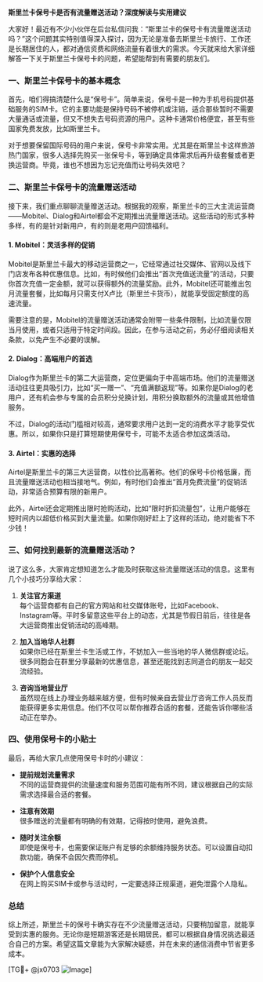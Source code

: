 **斯里兰卡保号卡是否有流量赠送活动？深度解读与实用建议**

大家好！最近有不少小伙伴在后台私信问我：“斯里兰卡的保号卡有流量赠送活动吗？”这个问题其实特别值得深入探讨，因为无论是准备去斯里兰卡旅行、工作还是长期居住的人，都对通信资费和网络流量有着很大的需求。今天就来给大家详细解答一下关于斯里兰卡保号卡的问题，希望能帮到有需要的朋友们。

### 一、斯里兰卡保号卡的基本概念

首先，咱们得搞清楚什么是“保号卡”。简单来说，保号卡是一种为手机号码提供基础服务的SIM卡。它的主要功能是保持号码不被停机或注销，适合那些暂时不需要大量通话或流量，但又不想失去号码资源的用户。这种卡通常价格便宜，甚至有些国家免费发放，比如斯里兰卡。

对于想要保留国际号码的用户来说，保号卡非常实用。尤其是在斯里兰卡这样旅游热门国家，很多人选择先购买一张保号卡，等到确定具体需求后再升级套餐或者更换运营商。毕竟，谁也不想因为忘记充值而让号码失效吧？

### 二、斯里兰卡保号卡的流量赠送活动

接下来，我们重点聊聊流量赠送活动。根据我的观察，斯里兰卡的三大主流运营商——Mobitel、Dialog和Airtel都会不定期推出流量赠送活动。这些活动的形式多种多样，有的是针对新用户，有的则是老用户回馈福利。

#### 1. **Mobitel：灵活多样的促销**
Mobitel是斯里兰卡最大的移动运营商之一，它经常通过社交媒体、官网以及线下门店发布各种优惠信息。比如，有时候他们会推出“首次充值送流量”的活动，只要你首次充值一定金额，就可以获得额外的流量奖励。此外，Mobitel还可能推出包月流量套餐，比如每月只需支付X卢比（斯里兰卡货币），就能享受固定额度的高速流量。

需要注意的是，Mobitel的流量赠送活动通常会附带一些条件限制，比如流量仅限当月使用，或者只适用于特定时间段。因此，在参与活动之前，务必仔细阅读相关条款，以免产生不必要的误解。

#### 2. **Dialog：高端用户的首选**
Dialog作为斯里兰卡的第二大运营商，定位更偏向于中高端市场。他们的流量赠送活动往往更具吸引力，比如“买一赠一”、“充值满额返现”等。如果你是Dialog的老用户，还有机会参与专属的会员积分兑换计划，用积分换取额外的流量或其他增值服务。

不过，Dialog的活动门槛相对较高，通常要求用户达到一定的消费水平才能享受优惠。所以，如果你只是打算短期使用保号卡，可能不太适合参加这类活动。

#### 3. **Airtel：实惠的选择**
Airtel是斯里兰卡的第三大运营商，以性价比高著称。他们的保号卡价格低廉，而且流量赠送活动也相当接地气。例如，有时他们会推出“首月免费流量”的促销活动，非常适合预算有限的新用户。

此外，Airtel还会定期推出限时抢购活动，比如“限时折扣流量包”，让用户能够在短时间内以超低价格买到大量流量。如果你刚好赶上了这样的活动，绝对能省下不少钱！

### 三、如何找到最新的流量赠送活动？

说了这么多，大家肯定想知道怎么才能及时获取这些流量赠送活动的信息。这里有几个小技巧分享给大家：

1. **关注官方渠道**  
   每个运营商都有自己的官方网站和社交媒体账号，比如Facebook、Instagram等。平时多留意这些平台上的动态，尤其是节假日前后，往往是各大运营商推出促销活动的高峰期。

2. **加入当地华人社群**  
   如果你已经在斯里兰卡生活或工作，不妨加入一些当地的华人微信群或论坛。很多同胞会在群里分享最新的优惠信息，甚至还能找到志同道合的朋友一起交流经验。

3. **咨询当地营业厅**  
   虽然现在线上办理业务越来越方便，但有时候亲自去营业厅咨询工作人员反而能获得更多实用信息。他们不仅可以帮你推荐合适的套餐，还能告诉你哪些活动正在举办。

### 四、使用保号卡的小贴士

最后，再给大家几点使用保号卡时的小建议：

- **提前规划流量需求**  
  不同的运营商提供的流量速度和服务范围可能有所不同，建议根据自己的实际需求选择最合适的套餐。

- **注意有效期**  
  很多赠送的流量都有明确的有效期，记得按时使用，避免浪费。

- **随时关注余额**  
  即使是保号卡，也需要保证账户有足够的余额维持服务状态。可以设置自动扣款功能，确保不会因欠费而停机。

- **保护个人信息安全**  
  在网上购买SIM卡或参与活动时，一定要选择正规渠道，避免泄露个人隐私。

### 总结

综上所述，斯里兰卡的保号卡确实存在不少流量赠送活动，只要稍加留意，就能享受到实惠的服务。无论你是短期游客还是长期居民，都可以根据自身情况挑选最适合自己的方案。希望这篇文章能为大家解决疑惑，并在未来的通信消费中节省更多成本。

[TG💪+ @jx0703 ![Image](https://github.com/user-attachments/assets/dbca1d08-cadb-493c-b0ec-ad6f7a83f270)]
